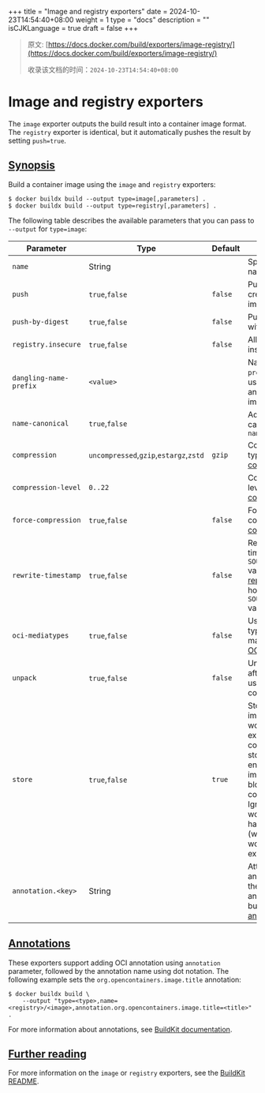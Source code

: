 +++
title = "Image and registry exporters"
date = 2024-10-23T14:54:40+08:00
weight = 1
type = "docs"
description = ""
isCJKLanguage = true
draft = false
+++

> 原文: [https://docs.docker.com/build/exporters/image-registry/](https://docs.docker.com/build/exporters/image-registry/)
>
> 收录该文档的时间：`2024-10-23T14:54:40+08:00`

# Image and registry exporters

The `image` exporter outputs the build result into a container image format. The `registry` exporter is identical, but it automatically pushes the result by setting `push=true`.

## [Synopsis](https://docs.docker.com/build/exporters/image-registry/#synopsis)

Build a container image using the `image` and `registry` exporters:



```console
$ docker buildx build --output type=image[,parameters] .
$ docker buildx build --output type=registry[,parameters] .
```

The following table describes the available parameters that you can pass to `--output` for `type=image`:

| Parameter              | Type                                   | Default | Description                                                  |
| ---------------------- | -------------------------------------- | ------- | ------------------------------------------------------------ |
| `name`                 | String                                 |         | Specify image name(s)                                        |
| `push`                 | `true`,`false`                         | `false` | Push after creating the image.                               |
| `push-by-digest`       | `true`,`false`                         | `false` | Push image without name.                                     |
| `registry.insecure`    | `true`,`false`                         | `false` | Allow pushing to insecure registry.                          |
| `dangling-name-prefix` | `<value>`                              |         | Name image with `prefix@<digest>`, used for anonymous images |
| `name-canonical`       | `true`,`false`                         |         | Add additional canonical name `name@<digest>`                |
| `compression`          | `uncompressed`,`gzip`,`estargz`,`zstd` | `gzip`  | Compression type, see [compression](https://docs.docker.com/build/exporters/#compression) |
| `compression-level`    | `0..22`                                |         | Compression level, see [compression](https://docs.docker.com/build/exporters/#compression) |
| `force-compression`    | `true`,`false`                         | `false` | Forcefully apply compression, see [compression](https://docs.docker.com/build/exporters/#compression) |
| `rewrite-timestamp`    | `true`,`false`                         | `false` | Rewrite the file timestamps to the `SOURCE_DATE_EPOCH` value. See [build reproducibility](https://github.com/moby/buildkit/blob/master/docs/build-repro.md) for how to specify the `SOURCE_DATE_EPOCH` value. |
| `oci-mediatypes`       | `true`,`false`                         | `false` | Use OCI media types in exporter manifests, see [OCI Media types](https://docs.docker.com/build/exporters/#oci-media-types) |
| `unpack`               | `true`,`false`                         | `false` | Unpack image after creation (for use with containerd)        |
| `store`                | `true`,`false`                         | `true`  | Store the result images to the worker's (for example, containerd) image store, and ensures that the image has all blobs in the content store. Ignored if the worker doesn't have image store (when using OCI workers, for example). |
| `annotation.<key>`     | String                                 |         | Attach an annotation with the respective `key` and `value` to the built image,see [annotations](https://docs.docker.com/build/exporters/image-registry/#annotations) |

## [Annotations](https://docs.docker.com/build/exporters/image-registry/#annotations)

These exporters support adding OCI annotation using `annotation` parameter, followed by the annotation name using dot notation. The following example sets the `org.opencontainers.image.title` annotation:



```console
$ docker buildx build \
    --output "type=<type>,name=<registry>/<image>,annotation.org.opencontainers.image.title=<title>" .
```

For more information about annotations, see [BuildKit documentation](https://github.com/moby/buildkit/blob/master/docs/annotations.md).

## [Further reading](https://docs.docker.com/build/exporters/image-registry/#further-reading)

For more information on the `image` or `registry` exporters, see the [BuildKit README](https://github.com/moby/buildkit/blob/master/README.md#imageregistry).
